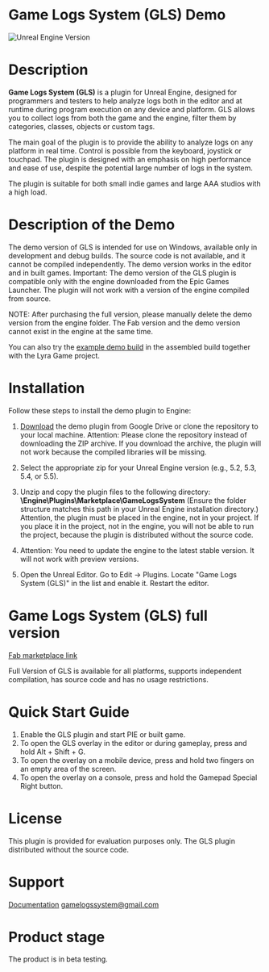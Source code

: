 # Game Logs System (GLS) Demo
![Unreal Engine Version](https://img.shields.io/badge/UE-5.2%20%7C%205.3%20%7C%205.4%20%7C%205.5-blue)

# Description
**Game Logs System (GLS)** is a plugin for Unreal Engine, designed for programmers and testers to help analyze logs both in the editor and at runtime during program execution on any device and platform. GLS allows you to collect logs from both the game and the engine, filter them by categories, classes, objects or custom tags.

The main goal of the plugin is to provide the ability to analyze logs on any platform in real time. Control is possible from the keyboard, joystick or touchpad.
The plugin is designed with an emphasis on high performance and ease of use, despite the potential large number of logs in the system.

The plugin is suitable for both small indie games and large AAA studios with a high load.

# Description of the Demo
The demo version of GLS is intended for use on Windows, available only in development and debug builds. The source code is not available, and it cannot be compiled independently. The demo version works in the editor and in built games.
Important: The demo version of the GLS plugin is compatible only with the engine downloaded from the Epic Games Launcher. The plugin will not work with a version of the engine compiled from source.

NOTE: After purchasing the full version, please manually delete the demo version from the engine folder. The Fab version and the demo version cannot exist in the engine at the same time.

You can also try the [example demo build](https://drive.google.com/drive/folders/1khDViXzgYJkmTye6xRB3smmi_8WPFli0?usp=sharing) in the assembled build together with the Lyra Game project.

# Installation
Follow these steps to install the demo plugin to Engine:

1. [Download](https://drive.google.com/drive/folders/1R4LvuNhNuIRO7wzkGty7Yvl-XrLf38ig?usp=sharing) the demo plugin from Google Drive or clone the repository to your local machine. Attention: Please clone the repository instead of downloading the ZIP archive. If you download the archive, the plugin will not work because the compiled libraries will be missing.

2. Select the appropriate zip for your Unreal Engine version (e.g., 5.2, 5.3, 5.4, or 5.5).

3. Unzip and copy the plugin files to the following directory: **\Engine\Plugins\Marketplace\GameLogsSystem**
(Ensure the folder structure matches this path in your Unreal Engine installation directory.)
Attention, the plugin must be placed in the engine, not in your project. If you place it in the project, not in the engine, you will not be able to run the project, because the plugin is distributed without the source code.

4. Attention: You need to update the engine to the latest stable version. It will not work with preview versions.

5. Open the Unreal Editor.
Go to Edit -> Plugins. Locate "Game Logs System (GLS)" in the list and enable it. Restart the editor.

# Game Logs System (GLS) full version
[Fab marketplace link](https://fab.com/s/43bbed079742)

Full Version of GLS is available for all platforms, supports independent compilation, has source code and has no usage restrictions.

# Quick Start Guide
1. Enable the GLS plugin and start PIE or built game.
3. To open the GLS overlay in the editor or during gameplay, press and hold Alt + Shift + G.  
4. To open the overlay on a mobile device, press and hold two fingers on an empty area of the screen.
5. To open the overlay on a console, press and hold the Gamepad Special Right button.  

# License
This plugin is provided for evaluation purposes only. The GLS plugin distributed without the source code.

# Support
[Documentation](https://dev.epicgames.com/community/learning/tutorials/m36v/unreal-engine-fab-game-logs-system-gls-real-time-log-management-for-shipping-builds-on-mobile-and-console-platforms)
[gamelogssystem@gmail.com](gamelogssystem@gmail.com)

# Product stage
The product is in beta testing.
